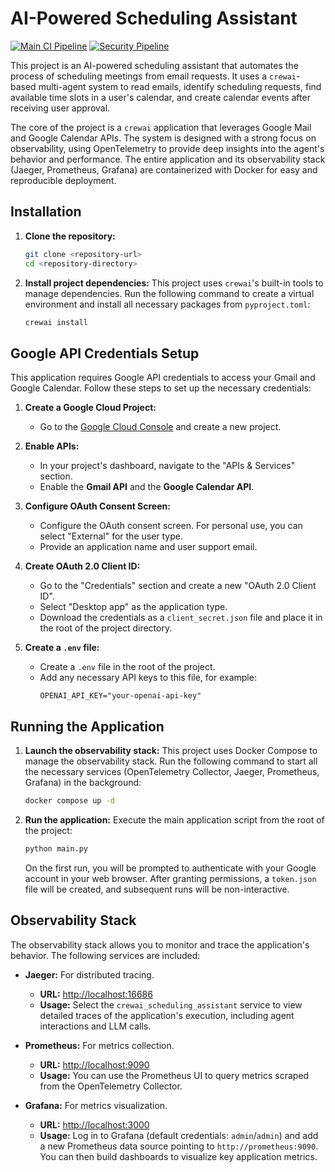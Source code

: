 # AI-Powered Scheduling Assistant

[![Main CI Pipeline](https://github.com/jules-example/crewai-scheduling-assistant/actions/workflows/ci.yml/badge.svg)](https://github.com/jules-example/crewai-scheduling-assistant/actions/workflows/ci.yml)
[![Security Pipeline](https://github.com/jules-example/crewai-scheduling-assistant/actions/workflows/security.yml/badge.svg)](https://github.com/jules-example/crewai-scheduling-assistant/actions/workflows/security.yml)

This project is an AI-powered scheduling assistant that automates the process of scheduling meetings from email requests. It uses a `crewai`-based multi-agent system to read emails, identify scheduling requests, find available time slots in a user's calendar, and create calendar events after receiving user approval.

The core of the project is a `crewai` application that leverages Google Mail and Google Calendar APIs. The system is designed with a strong focus on observability, using OpenTelemetry to provide deep insights into the agent's behavior and performance. The entire application and its observability stack (Jaeger, Prometheus, Grafana) are containerized with Docker for easy and reproducible deployment.

## Installation

1.  **Clone the repository:**
    ```bash
    git clone <repository-url>
    cd <repository-directory>
    ```

2.  **Install project dependencies:**
    This project uses `crewai`'s built-in tools to manage dependencies. Run the following command to create a virtual environment and install all necessary packages from `pyproject.toml`:
    ```bash
    crewai install
    ```

## Google API Credentials Setup

This application requires Google API credentials to access your Gmail and Google Calendar. Follow these steps to set up the necessary credentials:

1.  **Create a Google Cloud Project:**
    - Go to the [Google Cloud Console](https://console.cloud.google.com/) and create a new project.

2.  **Enable APIs:**
    - In your project's dashboard, navigate to the "APIs & Services" section.
    - Enable the **Gmail API** and the **Google Calendar API**.

3.  **Configure OAuth Consent Screen:**
    - Configure the OAuth consent screen. For personal use, you can select "External" for the user type.
    - Provide an application name and user support email.

4.  **Create OAuth 2.0 Client ID:**
    - Go to the "Credentials" section and create a new "OAuth 2.0 Client ID".
    - Select "Desktop app" as the application type.
    - Download the credentials as a `client_secret.json` file and place it in the root of the project directory.

5.  **Create a `.env` file:**
    - Create a `.env` file in the root of the project.
    - Add any necessary API keys to this file, for example:
      ```
      OPENAI_API_KEY="your-openai-api-key"
      ```

## Running the Application

1.  **Launch the observability stack:**
    This project uses Docker Compose to manage the observability stack. Run the following command to start all the necessary services (OpenTelemetry Collector, Jaeger, Prometheus, Grafana) in the background:
    ```bash
    docker compose up -d
    ```

2.  **Run the application:**
    Execute the main application script from the root of the project:
    ```bash
    python main.py
    ```
    On the first run, you will be prompted to authenticate with your Google account in your web browser. After granting permissions, a `token.json` file will be created, and subsequent runs will be non-interactive.

## Observability Stack

The observability stack allows you to monitor and trace the application's behavior. The following services are included:

-   **Jaeger:** For distributed tracing.
    -   **URL:** [http://localhost:16686](http://localhost:16686)
    -   **Usage:** Select the `crewai_scheduling_assistant` service to view detailed traces of the application's execution, including agent interactions and LLM calls.

-   **Prometheus:** For metrics collection.
    -   **URL:** [http://localhost:9090](http://localhost:9090)
    -   **Usage:** You can use the Prometheus UI to query metrics scraped from the OpenTelemetry Collector.

-   **Grafana:** For metrics visualization.
    -   **URL:** [http://localhost:3000](http://localhost:3000)
    -   **Usage:** Log in to Grafana (default credentials: `admin`/`admin`) and add a new Prometheus data source pointing to `http://prometheus:9090`. You can then build dashboards to visualize key application metrics.
